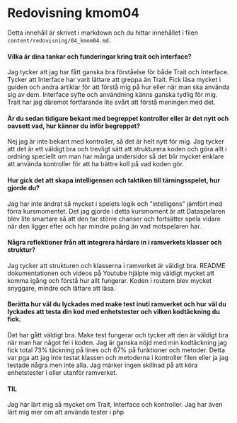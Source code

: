 ---
---
Redovisning kmom04
=========================

Detta innehåll är skrivet i markdown och du hittar innehållet i filen `content/redovisning/04_kmom04.md`.
#### Vilka är dina tankar och funderingar kring trait och interface?

Jag tycker att jag har fått ganska bra förståelse för både Trait och Interface. Tycker att Interface har varit lättare att greppa än Trait. Fick läsa mycket i guiden och andra artiklar för att förstå mig på hur eller när man ska använda sig av dem. Interface syfte och användning känns ganska tydlig för mig. Trait har jag däremot fortfarande lite svårt att förstå meningen med det.

#### Är du sedan tidigare bekant med begreppet kontroller eller är det nytt och oavsett vad, hur känner du inför begreppet?
Nej jag är inte bekant med kontroller, så det är helt nytt för mig. Jag tycker att det är ett väldigt bra och trevligt sätt att strukturera koden och göra allt i ordning speciellt om man har många undersidor så det blir mycket enklare att använda kontroller för att ha bättre koll på vad koden gör.


#### Hur gick det att skapa intelligensen och taktiken till tärningsspelet, hur gjorde du?

Jag har inte ändrat så mycket i spelets logik och "intelligens" jämfört med förra kursmomentet. Det jag gjorde i detta kursmoment är att Dataspelaren blev lite smartare så att den tar större chanser och fortsätter spela vidare när den ligger efter och har mindre poäng än vad motspelaren har.

#### Några reflektioner från att integrera hårdare in i ramverkets klasser och struktur?

Jag tycker att strukturen och klasserna i ramverket är väldigt bra. README dokumentationen och videos på Youtube hjälpte mig väldigt mycket att komma igång och förstå hur allt fungerar. Koden i routern blev mycket snyggare, mindre och lättare att läsa.

#### Berätta hur väl du lyckades med make test inuti ramverket och hur väl du lyckades att testa din kod med enhetstester och vilken kodtäckning du fick.

Det har gått väldigt bra. Make test fungerar och tycker att den är väldigt bra när man har något fel i koden. Jag är ganska nöjd med min kodtäckning jag fick total 73% täckning på lines och 67% på funktioner och metoder. Detta var pga att jag inte testat klassen och metoderna i kontroller filen eller ja jag testade några men inte alla. Jag märker ingen skillnad på att köra enhetstester i eller utanför ramverket.

#### TIL
Jag har lärt mig så mycket om Trait, Interface och kontroller. Jag har även lärt mig mer om att använda tester i php

